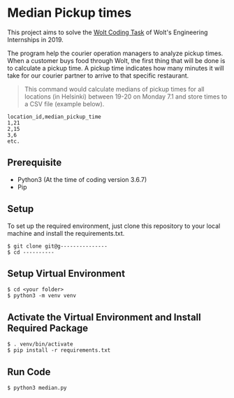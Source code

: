# Median Pickup times
This project aims to solve the [Wolt Coding Task](https://github.com/woltapp/summer2019) of Wolt's 
Engineering Internships in 2019.

The program help the courier operation managers to analyze
pickup times. When a customer buys food through Wolt, the first thing that will be done is to
calculate a pickup time. A pickup time indicates how many minutes it
will take for our courier partner to arrive to that specific restaurant.

>This command would calculate medians of pickup times for all locations
(in Helsinki) between 19-20 on Monday 7.1 and store times to a CSV
file (example below).
>
```
location_id,median_pickup_time
1,21
2,15
3,6
etc.
```
> 
## Prerequisite

- Python3 (At the time of coding version 3.6.7)
- Pip 


## Setup

To set up the required environment, just clone this repository to your local machine and install the requirements.txt.

```
$ git clone git@g---------------
$ cd ----------
```
## Setup Virtual Environment

```
$ cd <your folder>
$ python3 -m venv venv
```
## Activate the Virtual Environment and Install Required Package

```
$ . venv/bin/activate
$ pip install -r requirements.txt
```


## Run Code

```
$ python3 median.py
```


